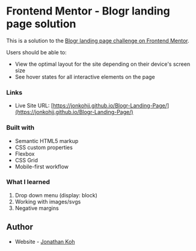 # Frontend Mentor - Blogr landing page solution

This is a solution to the [Blogr landing page challenge on Frontend Mentor](https://www.frontendmentor.io/challenges/blogr-landing-page-EX2RLAApP).

Users should be able to:

- View the optimal layout for the site depending on their device's screen size
- See hover states for all interactive elements on the page

### Links

- Live Site URL: [https://jonkohjj.github.io/Blogr-Landing-Page/](https://jonkohjj.github.io/Blogr-Landing-Page/)

### Built with

- Semantic HTML5 markup
- CSS custom properties
- Flexbox
- CSS Grid
- Mobile-first workflow

### What I learned

1. Drop down menu (display: block)
2. Working with images/svgs
3. Negative margins

## Author

- Website - [Jonathan Koh](https://jonathankoh.dev/)
